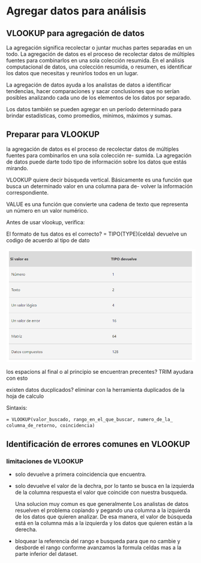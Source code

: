 # Agregar datos para análisis

## VLOOKUP para agregación de datos

La agregación significa recolectar o juntar muchas partes separadas en un todo. La agregación de datos es el proceso de
recolectar datos de múltiples fuentes para combinarlos en una sola colección resumida. En el análisis computacional de
datos, una colección resumida, o resumen, es identificar los datos que necesitas y reunirlos todos en un lugar.

La agregación de datos ayuda a los analistas de datos a identificar tendencias, hacer comparaciones y sacar conclusiones
que no serían posibles analizando cada uno de los elementos de los datos por separado.

Los datos también se pueden agregar en un período determinado para brindar estadísticas, como promedios, mínimos, máximos
y sumas.

## Preparar para VLOOKUP

la agregación de datos es el proceso de recolectar datos de múltiples fuentes para combinarlos en una sola colección re-
sumida. La agregación de datos puede darte todo tipo de información sobre los datos que estás mirando.

VLOOKUP quiere decir búsqueda vertical. Básicamente es una función que busca un determinado valor en una columna para de-
volver la información correspondiente.

VALUE es una función que convierte una cadena de texto que representa un número en un valor numérico.

Antes de usar vlookup, verifica:

El formato de tus datos es el correcto? = TIPO(TYPE)(celda) devuelve un codigo de acuerdo al tipo de dato

![Alt text](image.png)

los espacions al final o al principio se encuentran precentes? TRIM ayudara con esto

existen datos ducplicados? eliminar con la herramienta duplicados de la hoja de calculo

Sintaxis:

    = VLOOKUP(valor_buscado, rango_en_el_que_buscar, numero_de_la_ columna_de_retorno, coincidencia)

## Identificación de errores comunes en VLOOKUP

### limitaciones de VLOOKUP

- solo devuelve a primera coincidencia que encuentra.
- solo devuelve el valor de la dechra, por lo tanto se busca en la izquierda de la columna respuesta el valor que coincide
  con nuestra busqueda.
  
    Una solucion muy comun es que generalmente Los analistas de datos resuelven el problema copiando y pegando una columna
    a la izquierda de los datos que quieren analizar. De esa manera, el valor de búsqueda está en la columna más a la izquierda
    y los datos que quieren están a la derecha.

- bloquear la referencia del rango e busqueda para que no cambie y desborde el rango conforme avanzamos la formula celdas
  mas a la parte inferior del dataset.
